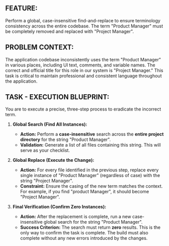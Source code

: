## FEATURE:
Perform a global, case-insensitive find-and-replace to ensure terminology consistency across the entire codebase. The term "Product Manager" must be completely removed and replaced with "Project Manager".

## PROBLEM CONTEXT:
The application codebase inconsistently uses the term "Product Manager" in various places, including UI text, comments, and variable names. The correct and official title for this role in our system is "Project Manager." This task is critical to maintain professional and consistent language throughout the application.

## TASK - EXECUTION BLUEPRINT:
You are to execute a precise, three-step process to eradicate the incorrect term.

1.  **Global Search (Find All Instances):**
    * **Action:** Perform a **case-insensitive** search across the **entire project directory** for the string "Product Manager".
    * **Validation:** Generate a list of all files containing this string. This will serve as your checklist.

2.  **Global Replace (Execute the Change):**
    * **Action:** For every file identified in the previous step, replace every single instance of "Product Manager" (regardless of case) with the string "Project Manager".
    * **Constraint:** Ensure the casing of the new term matches the context. For example, if you find "product Manager", it should become "Project Manager".

3.  **Final Verification (Confirm Zero Instances):**
    * **Action:** After the replacement is complete, run a new case-insensitive global search for the string "Product Manager".
    * **Success Criterion:** The search must return **zero** results. This is the only way to confirm the task is complete. The build must also complete without any new errors introduced by the changes.